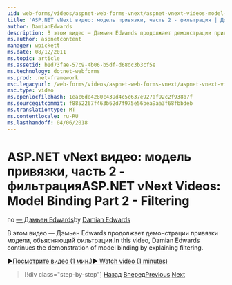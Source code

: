 ```yaml
---
uid: web-forms/videos/aspnet-web-forms-vnext/aspnet-vnext-videos-model-binding-part-2-filtering
title: 'ASP.NET vNext видео: модель привязки, часть 2 - фильтрация | Документы Microsoft'
author: DamianEdwards
description: В этом видео — Дэмьен Edwards продолжает демонстрации привязки модели, объясняющий фильтрации.
ms.author: aspnetcontent
manager: wpickett
ms.date: 08/12/2011
ms.topic: article
ms.assetid: b1d73fae-57c9-4b06-b5df-d68dc3b3cf5e
ms.technology: dotnet-webforms
ms.prod: .net-framework
msc.legacyurl: /web-forms/videos/aspnet-web-forms-vnext/aspnet-vnext-videos-model-binding-part-2-filtering
msc.type: video
ms.openlocfilehash: 1eac6de4280c439d4c5c637e927af92c2f938b7f
ms.sourcegitcommit: f8852267f463b62d7f975e56bea9aa3f68fbbdeb
ms.translationtype: MT
ms.contentlocale: ru-RU
ms.lasthandoff: 04/06/2018
---
```

<a name="aspnet-vnext-videos-model-binding-part-2---filtering"></a><span data-ttu-id="f8947-103">ASP.NET vNext видео: модель привязки, часть 2 - фильтрация</span><span class="sxs-lookup"><span data-stu-id="f8947-103">ASP.NET vNext Videos: Model Binding Part 2 - Filtering</span></span>
====================
<span data-ttu-id="f8947-104">по [— Дэмьен Edwards](https://github.com/DamianEdwards)</span><span class="sxs-lookup"><span data-stu-id="f8947-104">by [Damian Edwards](https://github.com/DamianEdwards)</span></span>

<span data-ttu-id="f8947-105">В этом видео — Дэмьен Edwards продолжает демонстрации привязки модели, объясняющий фильтрации.</span><span class="sxs-lookup"><span data-stu-id="f8947-105">In this video, Damian Edwards continues the demonstration of model binding by explaining filtering.</span></span>

[<span data-ttu-id="f8947-106">&#9654;Посмотрите видео (1 мин.)</span><span class="sxs-lookup"><span data-stu-id="f8947-106">&#9654; Watch video (1 minutes)</span></span>](https://channel9.msdn.com/Blogs/ASP-NET-Site-Videos/aspnet-vnext-videos-model-binding-part-2-filtering)

> [!div class="step-by-step"]
> <span data-ttu-id="f8947-107">[Назад](aspnet-vnext-videos-model-binding-part-1-selecting-data.md)
> [Вперед](aspnet-vnext-videos-model-binding-part-3-updating.md)</span><span class="sxs-lookup"><span data-stu-id="f8947-107">[Previous](aspnet-vnext-videos-model-binding-part-1-selecting-data.md)
[Next](aspnet-vnext-videos-model-binding-part-3-updating.md)</span></span>
